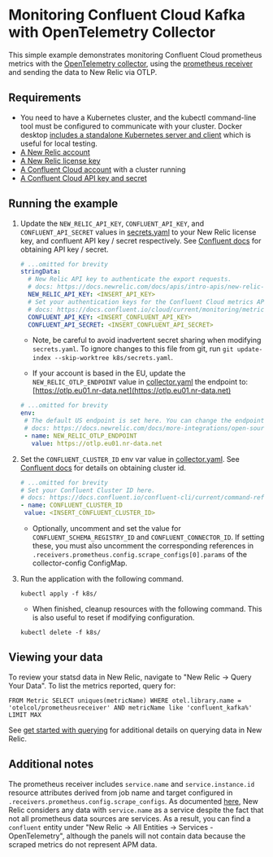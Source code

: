 # Monitoring Confluent Cloud Kafka with OpenTelemetry Collector

This simple example demonstrates monitoring Confluent Cloud prometheus metrics with the [OpenTelemetry collector](https://opentelemetry.io/docs/collector/), using the [prometheus receiver](https://github.com/open-telemetry/opentelemetry-collector-contrib/tree/main/receiver/prometheusreceiver) and sending the data to New Relic via OTLP.

## Requirements

* You need to have a Kubernetes cluster, and the kubectl command-line tool must be configured to communicate with your cluster. Docker desktop [includes a standalone Kubernetes server and client](https://docs.docker.com/desktop/kubernetes/) which is useful for local testing.
* [A New Relic account](https://one.newrelic.com/)
* [A New Relic license key](https://docs.newrelic.com/docs/apis/intro-apis/new-relic-api-keys/#license-key)
* [A Confluent Cloud account](https://www.confluent.io/get-started/) with a cluster running
* [A Confluent Cloud API key and secret](https://docs.confluent.io/confluent-cli/current/command-reference/api-key/confluent_api-key_create.html)


## Running the example

1. Update the `NEW_RELIC_API_KEY`, `CONFLUENT_API_KEY`, and `CONFLUENT_API_SECRET` values in [secrets.yaml](./k8s/secrets.yaml) to your New Relic license key, and confluent API key / secret respectively. See [Confluent docs](https://docs.confluent.io/cloud/current/monitoring/metrics-api.html) for obtaining API key / secret.

    ```yaml
    # ...omitted for brevity
    stringData:
      # New Relic API key to authenticate the export requests.
      # docs: https://docs.newrelic.com/docs/apis/intro-apis/new-relic-api-keys/#license-key
      NEW_RELIC_API_KEY: <INSERT_API_KEY>
      # Set your authentication keys for the Confluent Cloud metrics API.
      # docs: https://docs.confluent.io/cloud/current/monitoring/metrics-api.html
      CONFLUENT_API_KEY: <INSERT_CONFLUENT_API_KEY>
      CONFLUENT_API_SECRET: <INSERT_CONFLUENT_API_SECRET>
    ```
   
    * Note, be careful to avoid inadvertent secret sharing when modifying `secrets.yaml`. To ignore changes to this file from git, run `git update-index --skip-worktree k8s/secrets.yaml`.

    * If your account is based in the EU, update the `NEW_RELIC_OTLP_ENDPOINT` value in [collector.yaml](./k8s/collector.yaml) the endpoint to: [https://otlp.eu01.nr-data.net](https://otlp.eu01.nr-data.net)

    ```yaml
    # ...omitted for brevity
   env:
     # The default US endpoint is set here. You can change the endpoint and port based on your requirements if needed.
     # docs: https://docs.newrelic.com/docs/more-integrations/open-source-telemetry-integrations/opentelemetry/best-practices/opentelemetry-otlp/#configure-endpoint-port-protocol
     - name: NEW_RELIC_OTLP_ENDPOINT
       value: https://otlp.eu01.nr-data.net
    ```
   
2. Set the `CONFLUENT_CLUSTER_ID` env var value in [collector.yaml](./k8s/collector.yaml). See [Confluent docs](https://docs.confluent.io/confluent-cli/current/command-reference/kafka/cluster/confluent_kafka_cluster_list.html#description) for details on obtaining cluster id.

    ```yaml
   # ...omitted for brevity
   # Set your Confluent Cluster ID here.
   # docs: https://docs.confluent.io/confluent-cli/current/command-reference/kafka/cluster/confluent_kafka_cluster_list.html
   - name: CONFLUENT_CLUSTER_ID
     value: <INSERT_CONFLUENT_CLUSTER_ID>
    ```

   * Optionally, uncomment and set the value for `CONFLUENT_SCHEMA_REGISTRY_ID` and `CONFLUENT_CONNECTOR_ID`. If setting these, you must also uncomment the corresponding references in `.receivers.prometheus.config.scrape_configs[0].params` of the collector-config ConfigMap. 

3. Run the application with the following command.

    ```shell
    kubectl apply -f k8s/
    ```
   
   * When finished, cleanup resources with the following command. This is also useful to reset if modifying configuration.

   ```shell
   kubectl delete -f k8s/
   ```

## Viewing your data

To review your statsd data in New Relic, navigate to "New Relic -> Query Your Data". To list the metrics reported, query for:

```
FROM Metric SELECT uniques(metricName) WHERE otel.library.name = 'otelcol/prometheusreceiver' AND metricName like 'confluent_kafka%' LIMIT MAX
```

See [get started with querying](https://docs.newrelic.com/docs/query-your-data/explore-query-data/get-started/introduction-querying-new-relic-data/) for additional details on querying data in New Relic.

## Additional notes

The prometheus receiver includes `service.name` and `service.instance.id` resource attributes derived from job name and target configured in `.receivers.prometheus.config.scrape_configs`. As documented [here](https://docs.newrelic.com/docs/more-integrations/open-source-telemetry-integrations/opentelemetry/best-practices/opentelemetry-best-practices-resources/#services), New Relic considers any data with `service.name` as a service despite the fact that not all prometheus data sources are services. As a result, you can find a `confluent` entity under "New Relic -> All Entities -> Services - OpenTelemetry", although the panels will not contain data because the scraped metrics do not represent APM data.
